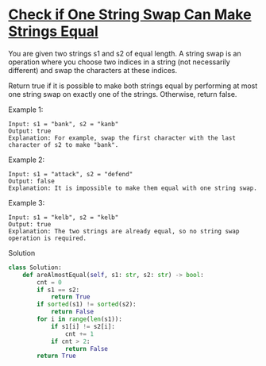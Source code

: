 # [Check if One String Swap Can Make Strings Equal](https://leetcode.com/problems/check-if-one-string-swap-can-make-strings-equal/)

You are given two strings s1 and s2 of equal length. A string swap is an operation where you choose two indices in a 
string (not necessarily different) and swap the characters at these indices.

Return true if it is possible to make both strings equal by performing at most one string swap on exactly one of the 
strings. Otherwise, return false.

Example 1:
```
Input: s1 = "bank", s2 = "kanb"
Output: true
Explanation: For example, swap the first character with the last character of s2 to make "bank".
```
Example 2:
```
Input: s1 = "attack", s2 = "defend"
Output: false
Explanation: It is impossible to make them equal with one string swap.
```
Example 3:
```
Input: s1 = "kelb", s2 = "kelb"
Output: true
Explanation: The two strings are already equal, so no string swap operation is required.
```
Solution
```python
class Solution:
    def areAlmostEqual(self, s1: str, s2: str) -> bool:
        cnt = 0
        if s1 == s2:
            return True
        if sorted(s1) != sorted(s2):
            return False
        for i in range(len(s1)):
            if s1[i] != s2[i]:
                cnt += 1
            if cnt > 2:
                return False
        return True
```
